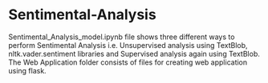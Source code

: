 # Sentimental-Analysis
Sentimental_Analysis_model.ipynb file shows three different ways to perform Sentimental Analysis i.e. Unsupervised analysis using TextBlob, nltk.vader.sentiment libraries and Supervised analysis again using TextBlob.
The Web Application folder consists of files for creating web application using flask.
